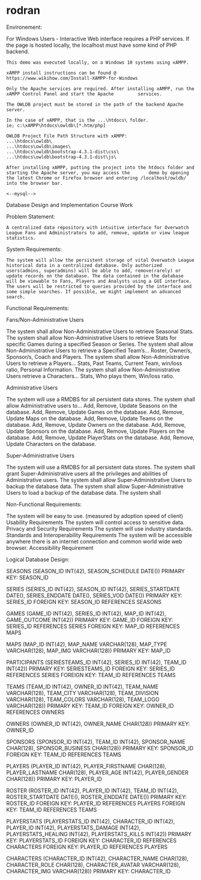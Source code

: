 # rodran

Environement:

For Windows Users -
	Interactive Web interface requires a PHP services. If the page is hosted locally, the localhost must have some kind of 		PHP backend.
	
	This demo was executed locally, on a Windows 10 systems using xAMPP.
	
	xAMPP install instructions can be found @
	https://www.wikihow.com/Install-XAMPP-for-Windows
	
	Only the Apache services are required. After installing xAMPP, run the xAMPP Control Panel and start the Apache 		services.
	
	The OWLDB project must be stored in the path of the backend Apache server. 
	
	In the case of xAMPP, that is the ...\htdocs\ folder.
	ie; c:\xAMPP\htdocs\owldb\[*.htm/php]
	
	OWLDB Project File Path Structure with xAMPP: 
	...\htdocs\owldb\
	...\htdocs\owldb\images\
	...\htdocs\owldb\bootstrap-4.3.1-dist\css\
	...\htdocs\owldb\bootstrap-4.3.1-dist\js\
	
	After installing xAMPP, putting the project into the htdocs folder and starting the Apache server, you may access the 		demo by opening the latest Chrome or Firefox browser and entering /localhost/owldb/ into the browser bar.
	
	<--mysql-->
	


Database Design and Implementation Course Work

Problem Statement:

	A centralized data repository with intuitive interface for Overwatch League Fans and Administrators to add, remove, update or view league statistics.

System Requirements:

	The system will allow the persistent storage of vital Overwatch League historical data in a centralized database. Only authorized users(admins, superadmins) will be able to add, remove(rarely) or update records on the database. The data contained in the database will be viewable to Fans, Players and Analysts using a GUI interface. The users will be restricted to queries provided by the interface and some simple searches. If possible, we might implement an advanced search. 
  
Functional Requirements:

  Fans/Non-Administrative Users

The system shall allow Non-Administrative Users to retrieve Seasonal Stats.
The system shall allow Non-Administrative Users to retrieve Stats for specific Games during a specified Season or Series.
The system shall allow Non-Administrative Users to retrieve a Specified Team’s…
	Roster, Owner/s, Sponsor/s, Coach and Players.
The system shall allow Non-Administrative Users to retrieve a Players…
	Stats, Past Teams, Current Team, win/loss ratio, Personal Information.
The system shall allow Non-Administrative Users retrieve a Characters…
	Stats, Who plays them, Win/loss ratio.
	
  Administrative Users

The system will use a RMDBS for all persistent data stores.
The system shall allow Administrative users to…
Add, Remove, Update Seasons on the database.
Add, Remove, Update Games on the database.
Add, Remove, Update Maps on the database.
Add, Remove, Update Teams on the database.
Add, Remove, Update Owners on the database.
Add, Remove, Update Sponsors on the database.
Add, Remove, Update Players on the database.
Add, Remove, Update PlayerStats on the database.
Add, Remove, Update Characters on the database.

  Super-Administrative Users
  
The system will use a RMDBS for all persistent data stores.
The system shall grant Super-Administrative users all the privileges and abilities of Administrative users.
The system shall allow Super-Administrative Users to backup the database data.
The system shall allow Super-Administrative Users to load a backup of the database data.
The system shall
	
Non-Functional Requirements:

The system will be easy to use. (measured by adoption speed of client)
  Usability Requirements
The system will control access to sensitive data.
  Privacy and Security Requirements
The system will use industry standards.
  Standards and Interoperability Requirements
The system will be accessible anywhere there is an internet connection and common world wide web browser.
  Accessibility Requirement

Logical Database Design:

SEASONS (SEASON_ID INT(42), SEASON_SCHEDULE DATE())
		PRIMARY KEY: SEASON_ID

SERIES (SERIES_ID INT(42), SEASON_ID INT(42), SERIES_STARTDATE DATE(), SERIES_ENDDATE DATE(), SERIES_VOD DATE())
		PRIMARY KEY: SERIES_ID
		FOREIGN KEY: SEASON_ID REFERENCES SEASONS

GAMES (GAME_ID INT(42), SERIES_ID INT(42), MAP_ID INT(42), GAME_OUTCOME INT(42))
		PRIMARY KEY: GAME_ID
		FOREIGN KEY: SERIES_ID REFERENCES SERIES
		FOREIGN KEY: MAP_ID REFERENCES MAPS

MAPS (MAP_ID INT(42), MAP_NAME VARCHAR(128), MAP_TYPE VARCHAR(128), MAP_IMG VARCHAR(128))
		PRIMARY KEY: MAP_ID

PARTICIPANTS (SERIESTEAMS_ID INT(42), SERIES_ID INT(42), TEAM_ID INT(42))
		PRIMARY KEY: SERIESTEAMS_ID
		FOREIGN KEY: SERIES_ID REFERENCES SERIES
		FOREIGN KEY: TEAM_ID REFERENCES TEAMS

TEAMS (TEAM_ID INT(42), OWNER_ID INT(42), TEAM_NAME VARCHAR(128), TEAM_CITY VARCHAR(128), TEAM_DIVISION VARCHAR(128), TEAM_COLORS VARCHAR(128), TEAM_LOGO VARCHAR(128))
	PRIMARY KEY: TEAM_ID
	FOREIGN KEY: OWNER_ID REFERENCES OWNERS
	
OWNERS (OWNER_ID INT(42), OWNER_NAME CHAR(128))
		PRIMARY KEY: OWNER_ID

SPONSORS (SPONSOR_ID INT(42), TEAM_ID INT(42), SPONSOR_NAME CHAR(128), SPONSOR_BUSINESS CHAR(128))
	PRIMARY KEY: SPONSOR_ID
	FOREIGN KEY: TEAM_ID REFERENCES TEAMS

PLAYERS (PLAYER_ID INT(42), PLAYER_FIRSTNAME CHAR(128), PLAYER_LASTNAME CHAR(128), PLAYER_AGE INT(42), PLAYER_GENDER CHAR(128))
	PRIMARY KEY: PLAYER_ID

ROSTER (ROSTER_ID INT(42), PLAYER_ID INT(42), TEAM_ID INT(42), ROSTER_STARTDATE DATE(), ROSTER_ENDDATE DATE())
		PRIMARY KEY: ROSTER_ID
		FOREIGN KEY: PLAYER_ID REFERENCES PLAYERS
		FOREIGN KEY: TEAM_ID REFERENCES TEAMS

PLAYERSTATS (PLAYERSTATS_ID INT(42), CHARACTER_ID INT(42), PLAYER_ID INT(42), PLAYERSTATS_DAMAGE INT(42), PLAYERSTATS_HEALING INT(42), PLAYERSTATS_KILLS INT(42))
		PRIMARY KEY: PLAYERSTATS_ID
		FOREIGN KEY: CHARACTER_ID REFERENCES CHARACTERS
		FOREIGN KEY: PLAYER_ID REFERENCES PLAYERS

CHARACTERS (CHARACTER_ID INT(42), CHARACTER_NAME CHAR(128), CHARACTER_ROLE CHAR(128), CHARACTER_AVATAR VARCHAR(128), CHARACTER_IMG VARCHAR(128))
	PRIMARY KEY: CHARACTER_ID

